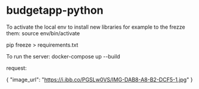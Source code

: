 # budgetapp-python

To activate the local env to install new libraries for example to the frezze them:
source env/bin/activate

pip freeze > requirements.txt



To run the server:
docker-compose up --build



request:

{
    "image_url": "https://i.ibb.co/PGSLw0VS/IMG-DAB8-A8-B2-DCF5-1.jpg"
}
